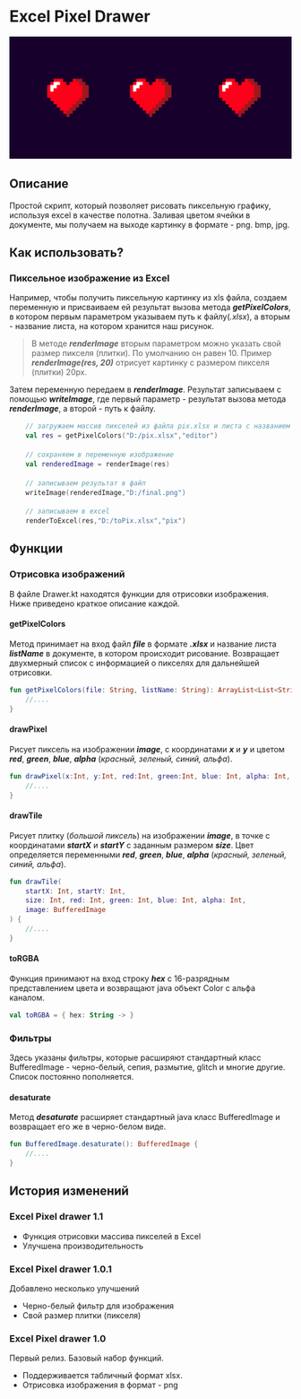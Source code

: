 

# Excel Pixel Drawer

![Альтернативный текст](pixel-heart.jpg "Excel Pixel Drawer")

## Описание
Простой скрипт, который позволяет рисовать пиксельную графику, используя excel в качестве полотна. Заливая цветом 
ячейки в документе, мы получаем на выходе картинку в формате - png. bmp, jpg.


## Как использовать?
### Пиксельное изображение из Excel
Например, чтобы получить пиксельную картинку из xls файла, создаем переменную и присваиваем ей результат 
вызова метода **_getPixelColors_**, в котором первым параметром указываем путь к файлу(_.xlsx_), 
а вторым - название листа, на котором хранится наш рисунок. 

> В методе **_renderImage_** вторым параметром можно указать свой размер пикселя (плитки). По умолчанию он равен 10. 
> Пример **_renderImage(res, 20)_** отрисует картинку с размером пикселя (плитки) 20px.

Затем переменную передаем в **_renderImage_**. Результат записываем с помощью **_writeImage_**, где первый параметр - 
результат вызова метода **_renderImage_**, а второй - путь к файлу.


```kotlin
    // загружаем массив пикселей из файла pix.xlsx и листа с названием editor
    val res = getPixelColors("D:/pix.xlsx","editor")

    // сохраняем в переменную изображение
    val renderedImage = renderImage(res)

    // записываем результат в файл
    writeImage(renderedImage,"D:/final.png")

    // записываем в excel
    renderToExcel(res,"D:/toPix.xlsx","pix")
```


## Функции
### Отрисовка изображений

В файле Drawer.kt находятся функции для отрисовки изображения. Ниже приведено краткое описание каждой.

#### getPixelColors

Метод принимает на вход файл **_file_** в формате **_.xlsx_** и название листа **_listName_** в документе, в котором 
происходит рисование. Возвращает двухмерный список с информацией о пикселях для дальнейшей отрисовки.

```kotlin
fun getPixelColors(file: String, listName: String): ArrayList<List<String>> {
    //....
}
```

#### drawPixel

Рисует пиксель на изображении **_image_**, с координатами **_x_** и **_y_** и цветом **_red_**, **_green_**, **_blue_**,
**_alpha_** (_красный, зеленый, синий, альфа_).

```kotlin
fun drawPixel(x:Int, y:Int, red:Int, green:Int, blue: Int, alpha: Int, image: BufferedImage) {
    //....
}
```

#### drawTile
Рисует плитку (_большой пиксель_) на изображении **_image_**, в точке с координатами **_startX_** и **_startY_** 
с заданным размером **_size_**. Цвет определяется переменными **_red_**, **_green_**, **_blue_**, **_alpha_**
(_красный, зеленый, синий, альфа_).

```kotlin
fun drawTile(
    startX: Int, startY: Int, 
    size: Int, red: Int, green: Int, blue: Int, alpha: Int, 
    image: BufferedImage
) {
    //....
}
```

#### toRGBA

Функция принимают на вход строку **_hex_** с 16-разрядным представлением цвета и возвращают java объект Color 
с альфа каналом.
```kotlin
val toRGBA = { hex: String -> }
```

### Фильтры

Здесь указаны фильтры, которые расширяют стандартный класс BufferedImage - черно-белый, сепия, размытие, glitch и
многие другие. Список постоянно пополняется.
#### desaturate

Метод **_desaturate_** расширяет стандартный java класс BufferedImage и возвращает его же в черно-белом виде.
```kotlin
fun BufferedImage.desaturate(): BufferedImage {
    //....
}

```

## История изменений

### Excel Pixel drawer 1.1
+ Функция отрисовки массива пикселей в Excel
+ Улучшена производительность

### Excel Pixel drawer 1.0.1
Добавлено несколько улучшений

+ Черно-белый фильтр для изображения
+ Свой размер плитки (пикселя)

### Excel Pixel drawer 1.0
Первый релиз. Базовый набор функций.
+ Поддерживается табличный формат xlsx.
+ Отрисовка изображения в формат - png



